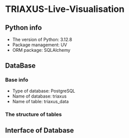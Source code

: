 # TRIAXUS-Live-Visualisation
## Python info
* The version of Python: 3.12.8 
* Package management: UV
* ORM package: SQLAlchemy
## DataBase
### Base info
* Type of database: PostgreSQL
* Name of database: triaxus
* Name of table: triaxus_data
### The structure of tables
#### 

## Interface of Database
